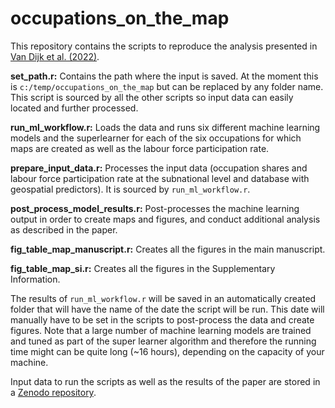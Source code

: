 # occupations_on_the_map

This repository contains the scripts to reproduce the analysis presented in [Van Dijk et al. (2022)](https://doi.org/10.1371/journal.pone.0278120).

__set_path.r:__ Contains the path where the input is saved. At the moment this is `c:/temp/occupations_on_the_map` but can be replaced by any folder name. This script is sourced by all the other scripts so input data can easily located and further processed.

__run_ml_workflow.r:__ Loads the data and runs six different machine learning models and the superlearner for each of the six occupations for which maps are created as well as the labour force participation rate.

__prepare_input_data.r:__ Processes the input data (occupation shares and labour force participation rate at the subnational level and database with geospatial predictors). It is sourced by `run_ml_workflow.r`.

__post_process_model_results.r:__ Post-processes the machine learning output in order to create maps and figures, and conduct additional analysis as described in the paper.

__fig_table_map_manuscript.r:__ Creates all the figures in the main manuscript.

__fig_table_map_si.r:__ Creates all the figures in the Supplementary Information.


The results of `run_ml_workflow.r` will be saved in an automatically created  folder that will have the name of the date the script will be run. This date will manually have to be set in the scripts to post-process the data and create figures. Note that a large number of machine learning models are trained and tuned as part of the super learner algorithm and therefore the running time might can be quite long (~16 hours), depending on the capacity of your machine.

Input data to run the scripts as well as the results of the paper are stored in a [Zenodo repository](https://doi.org/10.5281/zenodo.7413693).



